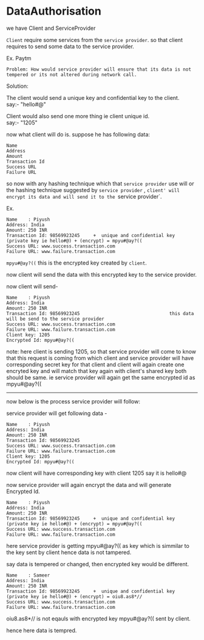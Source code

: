 # DataAuthorisation

we have Client and ServiceProvider

`Client` require some services from the `service provider`. so that client requires to send some data to the service provider.

Ex. Paytm

 
`Problem: How would service provider will ensure that its data is not tempered or its not altered during network call.`

Solution: 

The client would send a unique key and confidential key to the client.  
say:- "hello#@"



Client would also send one more thing ie client unique id.  
say:- "1205"


now what client will do is.
suppose he has following data:


```
Name					
Address				 
Amount				
Transaction Id		
Success URL			
Failure URL			
```

so now with any hashing technique which that `service provider` use will or the hashing technique suggested by `service provider` , `client' will encrypt its data and will send it to the `service provider`.

Ex.


```
Name	: Piyush				
Address: India				 
Amount: 250 INR				
Transaction Id: 98569923245		+  unique and confidential key (private key ie hello#@) + (encrypt) = mpyu#@ay?((
Success URL: www.success.transaction.com			
Failure URL: www.failure.transaction.com			
```

`mpyu#@ay?((` this is the encrypted key created by `client`.

now client will send the data with this encrypted key to the service provider.

now client will send-

```
Name	: Piyush				
Address: India				 
Amount: 250 INR				
Transaction Id: 98569923245									this data will be send to the service provider
Success URL: www.success.transaction.com			
Failure URL: www.failure.transaction.com	
Client key: 1205	
Encrypted Id: mpyu#@ay?((	
```

note: here client is sending 1205, so that service provider will come to know that this request is coming from which client and service provider will have corresponding secret key for that client and client will again create one encryted key and will match that key again with client's shared key both should be same. ie service provider will again get the same encrypted id as mpyu#@ay?((


----

now below is the process service provider will follow:

service provider will get following data -

```
Name	: Piyush				
Address: India				 
Amount: 250 INR				
Transaction Id: 98569923245									
Success URL: www.success.transaction.com			
Failure URL: www.failure.transaction.com	
Client key: 1205	
Encrypted Id: mpyu#@ay?((	
```

now client will have corresponding key with client 1205 
say it is hello#@

now service provider will again encrypt the data and will generate Encrypted Id.

```
Name	: Piyush				
Address: India				 
Amount: 250 INR				
Transaction Id: 98569923245		+  unique and confidential key (private key ie hello#@) + (encrypt) = mpyu#@ay?((
Success URL: www.success.transaction.com			
Failure URL: www.failure.transaction.com			
```
here service provider is getting mpyu#@ay?(( as key which is simmilar to the key sent by client hence data is not tampered.

say data is tempered or changed, then encrypted key would be different.

```
Name	: Sameer 				
Address: India				 
Amount: 250 INR				
Transaction Id: 98569923245		+  unique and confidential key (private key ie hello#@) + (encrypt) = oiu8.as8*//
Success URL: www.success.transaction.com			
Failure URL: www.failure.transaction.com			
```


oiu8.as8*// is not eqauls with encrypted key mpyu#@ay?(( sent by client.

hence here data is tempred.
